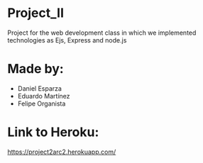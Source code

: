 # Project_II
Project for the web development class in which we implemented technologies as Ejs, Express and node.js

# Made by:
- Daniel Esparza
- Eduardo Martínez
- Felipe Organista

# Link to Heroku:
https://project2arc2.herokuapp.com/

